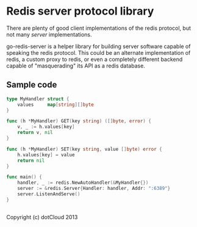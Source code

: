 Redis server protocol library
=============================

There are plenty of good client implementations of the redis protocol, but not many *server* implementations.

go-redis-server is a helper library for building server software capable of speaking the redis protocol. This could be
an alternate implementation of redis, a custom proxy to redis, or even a completely different backend capable of
"masquerading" its API as a redis database.


Sample code
------------

```go
type MyHandler struct {
	values     map[string][]byte
}

func (h *MyHandler) GET(key string) ([]byte, error) {
	v, _ := h.values[key]
	return v, nil
}

func (h *MyHandler) SET(key string, value []byte) error {
	h.values[key] = value
	return nil
}

func main() {
	handler, _ := redis.NewAutoHandler(&MyHandler{})
	server := &redis.Server{Handler: handler, Addr: ":6389"}
	server.ListenAndServe()
}
  
```

Copyright (c) dotCloud 2013
